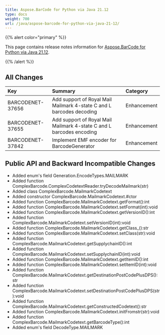 ```yaml
---
title: Aspose.BarCode for Python via Java 21.12
type: docs
weight: 700
url: /java/aspose-barcode-for-python-via-java-21-12/
---
```


{{% alert color="primary" %}} 

This page contains release notes information for [Aspose.BarCode for Python via Java 21.12](https://downloads.aspose.com/barcode/pythonjava/new-releases/aspose.barcode-for-python-via-java-21.12/).

{{% /alert %}} 
## **All Changes**

|**Key**|**Summary**|**Category**|
| :- | :- | :- |
|BARCODENET-37656|Add support of Royal Mail Mailmark 4-state C and L barcodes decoding|Enhancement|
|BARCODENET-37655|Add support of Royal Mail Mailmark 4-state C and L barcodes encoding|Enhancement|
|BARCODENET-37842|Implement EMF encoder for BarcodeGenerator|Enhancement|

## **Public API and Backward Incompatible Changes**

- Added enum's field Generation.EncodeTypes.MAILMARK
- Added function ComplexBarcode.ComplexCodetextReader.tryDecodeMailmark(str)
- Added class ComplexBarcode.MailmarkCodetext
- Added constructor ComplexBarcode.MailmarkCodetext.#ctor
- Added function ComplexBarcode.MailmarkCodetext.getFormat():int
- Added function ComplexBarcode.MailmarkCodetext.setFormat(int):void
- Added function ComplexBarcode.MailmarkCodetext.getVersionID():int
- Added function ComplexBarcode.MailmarkCodetext.setVersionID(int):void
- Added function ComplexBarcode.MailmarkCodetext.getClass_():str
- Added function ComplexBarcode.MailmarkCodetext.setClass(str):void
- Added function ComplexBarcode.MailmarkCodetext.getSupplychainID():int
- Added function ComplexBarcode.MailmarkCodetext.setSupplychainID(int):void
- Added function ComplexBarcode.MailmarkCodetext.getItemID():int
- Added function ComplexBarcode.MailmarkCodetext.setItemID(int):void
- Added function ComplexBarcode.MailmarkCodetext.getDestinationPostCodePlusDPS():str
- Added function ComplexBarcode.MailmarkCodetext.setDestinationPostCodePlusDPS(str):void
- Added function ComplexBarcode.MailmarkCodetext.getConstructedCodetext():str
- Added function ComplexBarcode.MailmarkCodetext.initFromstr(str):void
- Added function ComplexBarcode.MailmarkCodetext.getBarcodeType():int
- Added enum's field DecodeType.MAILMARK
